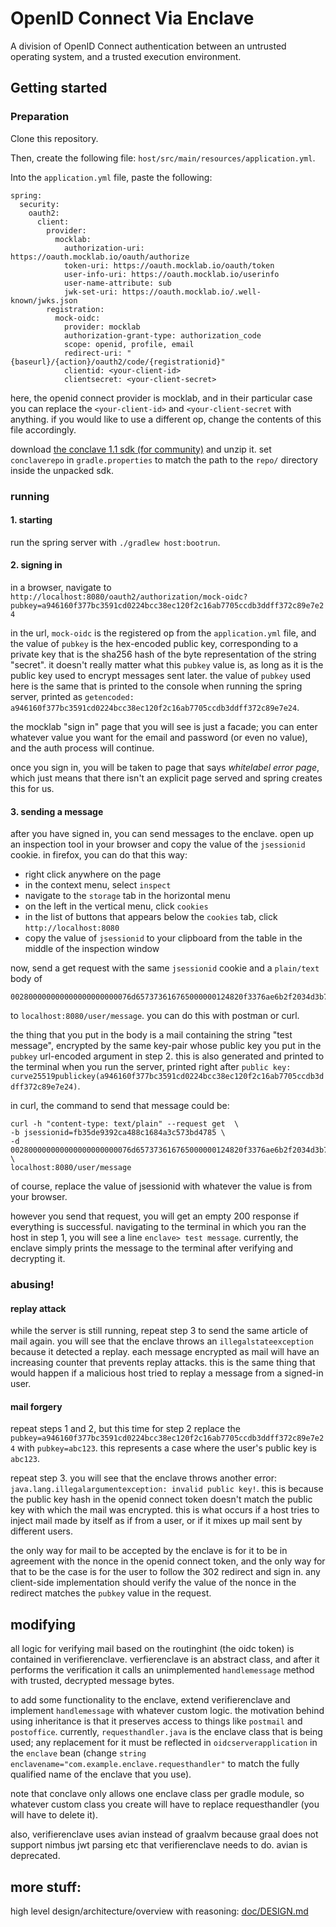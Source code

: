 # OpenID Connect Via Enclave
A division of OpenID Connect authentication between an untrusted operating system, and a trusted execution environment.

## Getting started
### Preparation
Clone this repository.

Then, create the following file: `host/src/main/resources/application.yml`.

Into the `application.yml` file, paste the following:

```
spring:
  security:
    oauth2:
      client:
        provider:
          mocklab:
            authorization-uri: https://oauth.mocklab.io/oauth/authorize
            token-uri: https://oauth.mocklab.io/oauth/token
            user-info-uri: https://oauth.mocklab.io/userinfo
            user-name-attribute: sub
            jwk-set-uri: https://oauth.mocklab.io/.well-known/jwks.json
        registration:
          mock-oidc:
            provider: mocklab
            authorization-grant-type: authorization_code
            scope: openid, profile, email
            redirect-uri: "{baseurl}/{action}/oauth2/code/{registrationid}"
            clientid: <your-client-id>
            clientsecret: <your-client-secret>
```

here, the openid connect provider is mocklab, and in their particular case you can replace the
`<your-client-id>` and `<your-client-secret` with anything. 
if you would like to use a different op, change the contents of this file accordingly.

download [the conclave 1.1 sdk (for community)](https://conclave.net/get-conclave/)
and unzip it. set `conclaverepo` in `gradle.properties` 
to match the path to the `repo/` directory inside the unpacked sdk.

### running
#### 1. starting
run the spring server with `./gradlew host:bootrun`.

#### 2. signing in
in a browser, navigate to 
`http://localhost:8080/oauth2/authorization/mock-oidc?pubkey=a946160f377bc3591cd0224bcc38ec120f2c16ab7705ccdb3ddff372c89e7e24`

in the url, `mock-oidc` is the registered op from the `application.yml` file, and the value of `pubkey`
is the hex-encoded public key, corresponding to a private key that is the sha256 hash of the byte representation
of the string "secret". 
it doesn't really matter what this `pubkey` value is, as long as it is the public key used to encrypt messages sent later.
the value of `pubkey` used here is the same that is printed to the console when running the spring server,
printed as `getencoded: a946160f377bc3591cd0224bcc38ec120f2c16ab7705ccdb3ddff372c89e7e24`.

the mocklab "sign in" page that you will see is just a facade; 
you can enter whatever value you want for the email and password (or even no value), 
and the auth process will continue.

once you sign in, you will be taken to page that says *whitelabel error page*, 
which just means that there isn't an explicit page served and spring creates this for us.

#### 3. sending a message
after you have signed in, you can send messages to the enclave.
open up an inspection tool in your browser and copy the value of the `jsessionid` cookie.
in firefox, you can do that this way:
* right click anywhere on the page
* in the context menu, select `inspect`
* navigate to the `storage` tab in the horizontal menu
* on the left in the vertical menu, click `cookies`
* in the list of buttons that appears below the `cookies` tab, click `http://localhost:8080`
* copy the value of `jsessionid` to your clipboard from the table in the middle of the inspection window

now, send a get request with the same `jsessionid` cookie and a `plain/text` body of

```
002800000000000000000000076d657373616765000000124820f3376ae6b2f2034d3b7a4b48a77800017190de8aadc3be261cc638233716804dfd899f3469c53d399ad3c5bc16ce5103c04938c9d0986e8f0e713fabf3c418a1688a475d4d1bd8920cec04d77a99c1f2f0df3a1aaf1a8f47f0bf015f19ba12a8b0568022c40ea852d78912018c5007f1002a1490018175f7323d53c66503352063f4dc4944e776b873cef83fa2d8ada709bf926a4fc316094e5bb50d0012b51fbf7db1dae6a5ef536b2887f2f2071a43
```

to `localhost:8080/user/message`. you can do this with postman or curl.

the thing that you put in the body is a mail containing the string "test message", 
encrypted by the same key-pair whose public key you put in the `pubkey` url-encoded argument in step 2. 
this is also generated and printed to the terminal when you run the server,
printed right after `public key: curve25519publickey(a946160f377bc3591cd0224bcc38ec120f2c16ab7705ccdb3ddff372c89e7e24)`.

in curl, the command to send that message could be:
```shell
curl -h "content-type: text/plain" --request get  \
-b jsessionid=fb35de9392ca488c1684a3c573bd4785 \
-d 002800000000000000000000076d657373616765000000124820f3376ae6b2f2034d3b7a4b48a77800017190de8aadc3be261cc638233716804dfd899f3469c53d399ad3c5bc16ce5103c04938c9d0986e8f0e713fabf3c418a1688a475d4d1bd8920cec04d77a99c1f2f0df3a1aaf1a8f47f0bf015f19ba12a8b0568022c40ea852d78912018c5007f1002a1490018175f7323d53c66503352063f4dc4944e776b873cef83fa2d8ada709bf926a4fc316094e5bb50d0012b51fbf7db1dae6a5ef536b2887f2f2071a43 \
localhost:8080/user/message
```
of course, replace the value of jsessionid with whatever the value is from your browser.

however you send that request, you will get an empty 200 response if everything is successful.
navigating to the terminal in which you ran the host in step 1, you will see a line `enclave> test message`.
currently, the enclave simply prints the message to the terminal after verifying and decrypting it.

### abusing!
#### replay attack
while the server is still running, repeat step 3 to send the same article of mail again.
you will see that the enclave throws an `illegalstateexception` because it detected a replay.
each message encrypted as mail will have an increasing counter that prevents replay attacks.
this is the same thing that would happen if a malicious host tried to replay a message from a signed-in user.

#### mail forgery
repeat steps 1 and 2, but this time for step 2 replace the 
`pubkey=a946160f377bc3591cd0224bcc38ec120f2c16ab7705ccdb3ddff372c89e7e24`
with `pubkey=abc123`. this represents a case where the user's public key is `abc123`.

repeat step 3. you will see that the enclave throws another error:
`java.lang.illegalargumentexception: invalid public key!`.
this is because the public key hash in the openid connect token doesn't match the public key with which
the mail was encrypted. this is what occurs if a host tries to inject mail made by itself as if from a user,
or if it mixes up mail sent by different users.

the only way for mail to be accepted by the enclave is for it to be in agreement with the nonce in the openid connect
token, and the only way for that to be the case is for the user to follow the 302 redirect and sign in.
any client-side implementation should verify the value of the nonce in the redirect matches the `pubkey`
value in the request.

## modifying
all logic for verifying mail based on the routinghint (the oidc token) is contained in verifierenclave.
verfierenclave is an abstract class, and after it performs the verification it calls an unimplemented `handlemessage`
method with trusted, decrypted message bytes.

to add some functionality to the enclave, extend verifierenclave and implement `handlemessage` with whatever custom logic.
the motivation behind using inheritance is that it preserves access to things like `postmail` and `postoffice`.
currently, `requesthandler.java` is the enclave class that is being used; any replacement for it must
be reflected in `oidcserverapplication` in the `enclave` bean 
(change `string enclavename="com.example.enclave.requesthandler"` 
to match the fully qualified name of the enclave that you use).

note that conclave only allows one enclave class per gradle module, 
so whatever custom class you create will have to replace requesthandler (you will have to delete it).

also, verifierenclave uses avian instead of graalvm because graal does not support nimbus jwt parsing etc
that verifierenclave needs to do. avian is deprecated.

## more stuff:
high level design/architecture/overview with reasoning: [doc/DESIGN.md](doc/DESIGN.md)